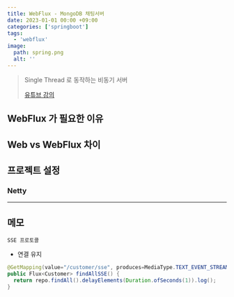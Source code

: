 ```yaml
---
title: WebFlux - MongoDB 채팅서버
date: 2023-01-01 00:00 +09:00
categories: ['springboot']
tags:
  - 'webflux'
image:
  path: spring.png
  alt: ''
---
```


<!-- @format -->

> Single Thread 로 동작하는 비동기 서버
>
> [유튜브 강의](https://youtu.be/zGpTD6FZ2HU?si=o5lQWFoj2UpLiMfR)

## WebFlux 가 필요한 이유

## Web vs WebFlux 차이

## 프로젝트 설정

### Netty

---

## 메모

`SSE 프로토콜`

- 연결 유지

```java
@GetMapping(value="/customer/sse", produces=MediaType.TEXT_EVENT_STREAM_VALUE)
public Flux<Customer> findAllSSE() {
  return repo.findAll().delayElements(Duration.ofSeconds(1)).log();
}
```
